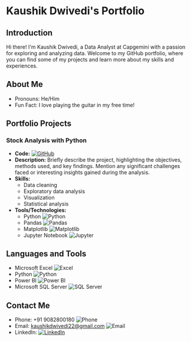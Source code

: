 # Kaushik Dwivedi's Portfolio

## Introduction

Hi there! I'm Kaushik Dwivedi, a Data Analyst at Capgemini with a passion for exploring and analyzing data. Welcome to my GitHub portfolio, where you can find some of my projects and learn more about my skills and experiences.

## About Me

- Pronouns: He/Him
- Fun Fact: I love playing the guitar in my free time!

## Portfolio Projects

### Stock Analysis with Python

- **Code:** [![GitHub](https://img.shields.io/badge/View%20Code-black?logo=github)](https://github.com/your-username/stock-analysis)
- **Description:**
  Briefly describe the project, highlighting the objectives, methods used, and key findings. Mention any significant challenges faced or interesting insights gained during the analysis.
- **Skills:**
  - Data cleaning
  - Exploratory data analysis
  - Visualization
  - Statistical analysis
- **Tools/Technologies:**
  - Python ![Python](https://img.shields.io/badge/-Python-blue?logo=python)
  - Pandas ![Pandas](https://img.shields.io/badge/-Pandas-blue?logo=pandas)
  - Matplotlib ![Matplotlib](https://img.shields.io/badge/-Matplotlib-blue?logo=matplotlib)
  - Jupyter Notebook ![Jupyter](https://img.shields.io/badge/-Jupyter-orange?logo=jupyter)

<!-- Add more projects and sections as needed -->

## Languages and Tools

- Microsoft Excel ![Excel](https://img.shields.io/badge/-Excel-green?logo=microsoft-excel)
- Python ![Python](https://img.shields.io/badge/-Python-blue?logo=python)
- Power BI ![Power BI](https://img.shields.io/badge/-Power%20BI-yellow?logo=power-bi)
- Microsoft SQL Server ![SQL Server](https://img.shields.io/badge/-SQL%20Server-blue?logo=microsoft-sql-server)
<!-- Add more languages and tools as needed -->

## Contact Me

- Phone: +91 9082800180 ![Phone](https://img.shields.io/badge/-Phone-blue?logo=phone)
- Email: [kaushikdwivedi22@gmail.com](mailto:kaushikdwivedi22@gmail.com) ![Email](https://img.shields.io/badge/-Email-red?logo=gmail)
- LinkedIn: [![LinkedIn](https://img.shields.io/badge/-LinkedIn-blue?logo=linkedin)](https://www.linkedin.com/in/kaushik-dwivedi/) 
